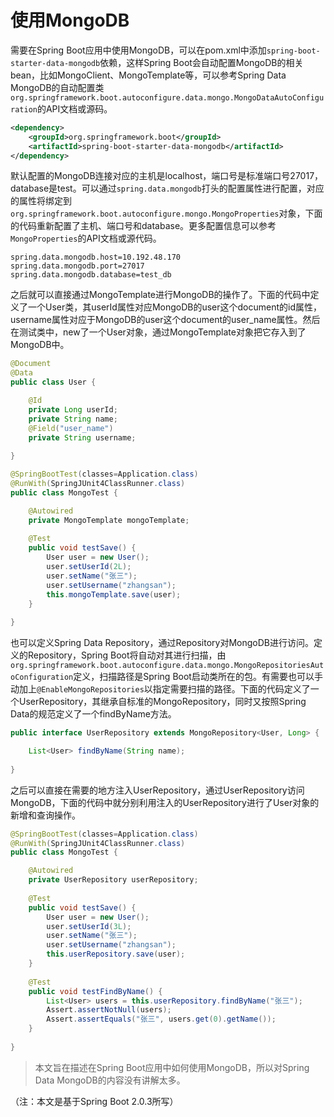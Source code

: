 # 使用MongoDB

需要在Spring Boot应用中使用MongoDB，可以在pom.xml中添加`spring-boot-starter-data-mongodb`依赖，这样Spring Boot会自动配置MongoDB的相关bean，比如MongoClient、MongoTemplate等，可以参考Spring Data MongoDB的自动配置类`org.springframework.boot.autoconfigure.data.mongo.MongoDataAutoConfiguration`的API文档或源码。

```xml
<dependency>
    <groupId>org.springframework.boot</groupId>
    <artifactId>spring-boot-starter-data-mongodb</artifactId>
</dependency>
```

默认配置的MongoDB连接对应的主机是localhost，端口号是标准端口号27017，database是test。可以通过`spring.data.mongodb`打头的配置属性进行配置，对应的属性将绑定到`org.springframework.boot.autoconfigure.mongo.MongoProperties`对象，下面的代码重新配置了主机、端口号和database。更多配置信息可以参考`MongoProperties`的API文档或源代码。

```properties
spring.data.mongodb.host=10.192.48.170
spring.data.mongodb.port=27017
spring.data.mongodb.database=test_db
```

之后就可以直接通过MongoTemplate进行MongoDB的操作了。下面的代码中定义了一个User类，其userId属性对应MongoDB的user这个document的id属性，username属性对应于MongoDB的user这个document的user_name属性。然后在测试类中，new了一个User对象，通过MongoTemplate对象把它存入到了MongoDB中。

```java
@Document
@Data
public class User {

    @Id
    private Long userId;
    private String name;
    @Field("user_name")
    private String username;
    
}

@SpringBootTest(classes=Application.class)
@RunWith(SpringJUnit4ClassRunner.class)
public class MongoTest {

    @Autowired
    private MongoTemplate mongoTemplate;
    
    @Test
    public void testSave() {
        User user = new User();
        user.setUserId(2L);
        user.setName("张三");
        user.setUsername("zhangsan");
        this.mongoTemplate.save(user);
    }
    
}
```

也可以定义Spring Data Repository，通过Repository对MongoDB进行访问。定义的Repository，Spring Boot将自动对其进行扫描，由`org.springframework.boot.autoconfigure.data.mongo.MongoRepositoriesAutoConfiguration`定义，扫描路径是Spring Boot启动类所在的包。有需要也可以手动加上`@EnableMongoRepositories`以指定需要扫描的路径。下面的代码定义了一个UserRepository，其继承自标准的MongoRepository，同时又按照Spring Data的规范定义了一个findByName方法。

```java
public interface UserRepository extends MongoRepository<User, Long> {

    List<User> findByName(String name);
    
}
```

之后可以直接在需要的地方注入UserRepository，通过UserRepository访问MongoDB，下面的代码中就分别利用注入的UserRepository进行了User对象的新增和查询操作。

```java
@SpringBootTest(classes=Application.class)
@RunWith(SpringJUnit4ClassRunner.class)
public class MongoTest {

    @Autowired
    private UserRepository userRepository;
    
    @Test
    public void testSave() {
        User user = new User();
        user.setUserId(3L);
        user.setName("张三");
        user.setUsername("zhangsan");
        this.userRepository.save(user);
    }
    
    @Test
    public void testFindByName() {
        List<User> users = this.userRepository.findByName("张三");
        Assert.assertNotNull(users);
        Assert.assertEquals("张三", users.get(0).getName());
    }
    
}
```

> 本文旨在描述在Spring Boot应用中如何使用MongoDB，所以对Spring Data MongoDB的内容没有讲解太多。


（注：本文是基于Spring Boot 2.0.3所写）


